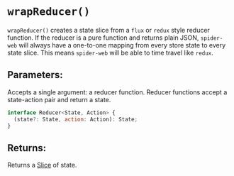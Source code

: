 # `wrapReducer()`

`wrapReducer()` creates a state slice from a `flux` or `redux` style reducer function. If the reducer is a pure function and returns plain JSON, `spider-web` will always have a one-to-one mapping from every store state to every state slice. This means `spider-web` will be able to time travel like `redux`.

## Parameters:

Accepts a single argument: a reducer function. Reducer functions accept a state-action pair and return a state.

```javascript
interface Reducer<State, Action> {
  (state?: State, action: Action): State;
}
```

## Returns:

Returns a [Slice](./Slice) of state.
